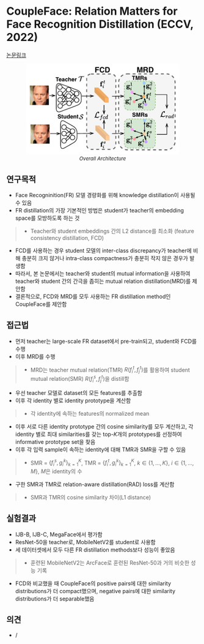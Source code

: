 # CoupleFace: Relation Matters for Face Recognition Distillation (ECCV, 2022)

[논문링크](https://arxiv.org/abs/2204.05502)

<p align="center">
    <img width="400" alt='fig1' src="../img/liu2022coupleface.png?raw=true"></br>
    <em><font size=2>Overall Architecture</font></em>
</p>

## 연구목적
- Face Recogninition(FR) 모델 경량화를 위해 knowledge distillation이 사용될 수 있음
- FR distillation의 가장 기본적인 방법은 student가 teacher의 embedding space를 모방하도록 하는 것
> - Teacher와 student embeddings 간의 L2 distance를 최소화 (feature consistency distillation, FCD)
- FCD를 사용하는 경우 student 모델의 inter-class discrepancy가 teacher에 비해 충분히 크지 않거나 intra-class compactness가 충분히 작지 않은 경우가 발생함
- 따라서, 본 논문에서는 teacher와 student의 mutual information을 사용하여 teacher와 student 간의 간극을 좁히는 mutual relation distillation(MRD)를 제안함
- 결론적으로, FCD와 MRD를 모두 사용하는 FR distillation method인 CoupleFace를 제안함

## 접근법
- 먼저 teacher는 large-scale FR dataset에서 pre-train되고, student와 FCD를 수행
- 이후 MRD를 수행
> - MRD는 teacher mutual relation(TMR) $R(f^{t}_{i}, f^{t}_{j})$를 활용하여 student mutual relation(SMR) $R(f^{s}_{i}, f^{t}_{j})$을 distill함
- 우선 teacher 모델로 dataset의 모든 features를 추출함
- 이후 각 identity 별로 identity prototype을 계산함
> - 각 identity에 속하는 features의 normalized mean
- 이후 서로 다른 identity prototype 간의 cosine similarity를 모두 계산하고, 각 identity 별로 최대 similarities를 갖는 top-$K$개의 prototypes를 선정하여 informative prototype set을 찾음
- 이후 각 입력 sample이 속하는 identity에 대해 TMR과 SMR을 구할 수 있음
> - SMR = $\{f^{s}_{i}, g^{k}_{i}\}^{K}_{k=1}$, TMR = $\{f^{t}_{i}, g^{k}_{i}\}^{K}_{k=1}$, $k\in\{1,\dots,K\}$, $i\in\{1,\dots,M\}$, $M$은 identity의 수
- 구한 SMR과 TMR로 relation-aware distillation(RAD) loss를 계산함
> - SMR과 TMR의 cosine similarity 차이(L1 distance)

## 실험결과
- IJB-B, IJB-C, MegaFace에서 평가함
- ResNet-50을 teacher로, MobileNetV2를 student로 사용함
- 세 데이터셋에서 모두 다른 FR distillation methods보다 성능이 좋았음
> - 훈련된 MobileNetV2는 ArcFace로 훈련된 ResNet-50과 거의 비슷한 성능 기록
- FCD와 비교했을 때 CoupleFace의 positive pairs에 대한 similarity distributions가 더 compact했으며, negative pairs에 대한 similarity distributions가 더 separable했음

## 의견
- /